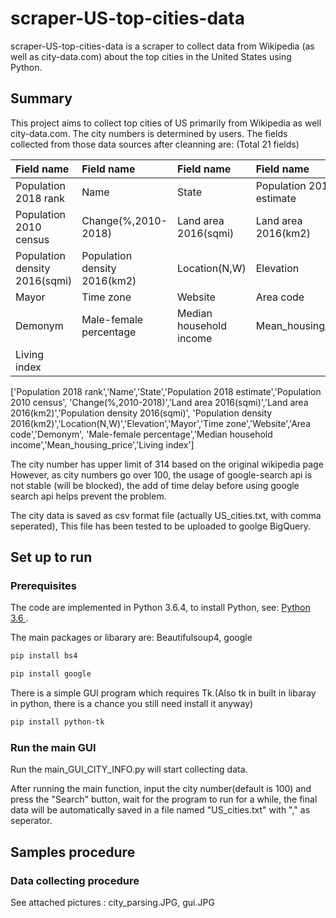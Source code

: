 # scraper-US-top-cities-data
scraper-US-top-cities-data is a scraper to collect data from Wikipedia (as well as city-data.com) about the top cities in the United States using Python.

## Summary
This project aims to collect top cities of US primarily from Wikipedia as well city-data.com. The city numbers is determined by users. The fields collected from those data sources
after cleanning are: (Total 21 fields)

|            Field name |     Field name      |      Field name   |     Field name         |
| :---------------------| :-------------------| :-----------------| :----------------------|       
|  Population 2018 rank |        Name         |    State          |Population 2018 estimate|
| Population 2010 census| Change(%,2010-2018) |Land area 2016(sqmi)|Land area 2016(km2)    |
|Population density 2016(sqmi) |Population density 2016(km2)|  Location(N,W)|Elevation     |
|         Mayor         |       Time zone     |     Website       |         Area code      |
|         Demonym       |Male-female percentage|Median household income|Mean_housing_price |
|Living index           |                      |                  |                        |

['Population 2018 rank','Name','State','Population 2018 estimate','Population 2010 census',
'Change(%,2010-2018)','Land area 2016(sqmi)','Land area 2016(km2)','Population density 2016(sqmi)',
'Population density 2016(km2)','Location(N,W)','Elevation','Mayor','Time zone','Website','Area code','Demonym',
'Male-female percentage','Median household income','Mean_housing_price','Living index']

The city number has upper limit of 314 based on the original wikipedia page
However, as city numbers go over 100, the usage of google-search api is not stable (will be blocked), the add of time delay before using google search api helps prevent the problem.

The city data is saved as csv format file (actually US_cities.txt, with comma seperated),
This file has been tested to be uploaded to goolge BigQuery.

## Set up to run

### Prerequisites
The code are implemented in Python 3.6.4, to install Python, see: [Python 3.6 ](https://www.python.org/downloads/release/python-360/). 

The main packages or libarary are: Beautifulsoup4, google 

```bash
pip install bs4

pip install google
```
There is a simple GUI program which requires Tk.(Also tk in built in libaray in python, there is a chance you still need install it anyway)
```bash
pip install python-tk
```
### Run the main GUI

Run the main_GUI_CITY_INFO.py will start collecting data.

After running the main function, input the city number(default is 100) and press the "Search" button, wait for the program to run for a while, the final data will be automatically saved in a file named "US_cities.txt" with "," as seperator.

## Samples procedure 
### Data collecting procedure
See attached pictures : city_parsing.JPG, gui.JPG
